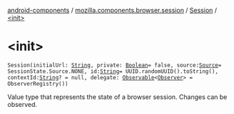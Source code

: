 [android-components](../../index.md) / [mozilla.components.browser.session](../index.md) / [Session](index.md) / [&lt;init&gt;](./-init-.md)

# &lt;init&gt;

`Session(initialUrl: `[`String`](https://kotlinlang.org/api/latest/jvm/stdlib/kotlin/-string/index.html)`, private: `[`Boolean`](https://kotlinlang.org/api/latest/jvm/stdlib/kotlin/-boolean/index.html)` = false, source: `[`Source`](../../mozilla.components.browser.state.state/-session-state/-source/index.md)` = SessionState.Source.NONE, id: `[`String`](https://kotlinlang.org/api/latest/jvm/stdlib/kotlin/-string/index.html)` = UUID.randomUUID().toString(), contextId: `[`String`](https://kotlinlang.org/api/latest/jvm/stdlib/kotlin/-string/index.html)`? = null, delegate: `[`Observable`](../../mozilla.components.support.base.observer/-observable/index.md)`<`[`Observer`](-observer/index.md)`> = ObserverRegistry())`

Value type that represents the state of a browser session. Changes can be observed.

